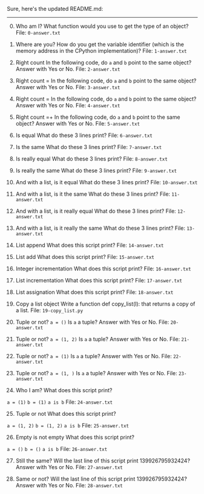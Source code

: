 Sure, here's the updated README.md:

---

0. Who am I?
What function would you use to get the type of an object?
File: `0-answer.txt`

1. Where are you?
How do you get the variable identifier (which is the memory address in the CPython implementation)?
File: `1-answer.txt`

2. Right count
In the following code, do `a` and `b` point to the same object? Answer with Yes or No.
File: `2-answer.txt`

3. Right count =
In the following code, do `a` and `b` point to the same object? Answer with Yes or No.
File: `3-answer.txt`

4. Right count =
In the following code, do `a` and `b` point to the same object? Answer with Yes or No.
File: `4-answer.txt`

5. Right count =+
In the following code, do `a` and `b` point to the same object? Answer with Yes or No.
File: `5-answer.txt`

6. Is equal
What do these 3 lines print?
File: `6-answer.txt`

7. Is the same
What do these 3 lines print?
File: `7-answer.txt`

8. Is really equal
What do these 3 lines print?
File: `8-answer.txt`

9. Is really the same
What do these 3 lines print?
File: `9-answer.txt`

10. And with a list, is it equal
What do these 3 lines print?
File: `10-answer.txt`

11. And with a list, is it the same
What do these 3 lines print?
File: `11-answer.txt`

12. And with a list, is it really equal
What do these 3 lines print?
File: `12-answer.txt`

13. And with a list, is it really the same
What do these 3 lines print?
File: `13-answer.txt`

14. List append
What does this script print?
File: `14-answer.txt`

15. List add
What does this script print?
File: `15-answer.txt`

16. Integer incrementation
What does this script print?
File: `16-answer.txt`

17. List incrementation
What does this script print?
File: `17-answer.txt`

18. List assignation
What does this script print?
File: `18-answer.txt`

19. Copy a list object
Write a function def copy_list(l): that returns a copy of a list.
File: `19-copy_list.py`

20. Tuple or not?
`a = ()`
Is `a` a tuple? Answer with Yes or No.
File: `20-answer.txt`

21. Tuple or not?
`a = (1, 2)`
Is `a` a tuple? Answer with Yes or No.
File: `21-answer.txt`

22. Tuple or not?
`a = (1)`
Is `a` a tuple? Answer with Yes or No.
File: `22-answer.txt`

23. Tuple or not?
`a = (1, )`
Is `a` a tuple? Answer with Yes or No.
File: `23-answer.txt`

24. Who I am?
What does this script print?

`a = (1)`
`b = (1)`
`a is b`
File: `24-answer.txt`

25. Tuple or not
What does this script print?

`a = (1, 2)`
`b = (1, 2)`
`a is b`
File: `25-answer.txt`

26. Empty is not empty
What does this script print?

`a = ()`
`b = ()`
`a is b`
File: `26-answer.txt`

27. Still the same?
Will the last line of this script print 139926795932424? Answer with Yes or No.
File: `27-answer.txt`

28. Same or not?
Will the last line of this script print 139926795932424? Answer with Yes or No.
File: `28-answer.txt`
